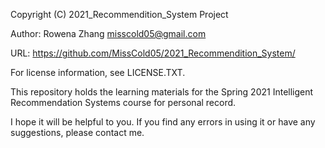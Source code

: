 Copyright (C) 2021_Recommendition_System Project

Author: Rowena Zhang <misscold05@gmail.com>

URL: <https://github.com/MissCold05/2021_Recommendition_System/>

For license information, see LICENSE.TXT.

This repository holds the learning materials for the Spring 2021 Intelligent Recommendation Systems course for personal record.

I hope it will be helpful to you. If you find any errors in using it or have any suggestions, please contact me.

